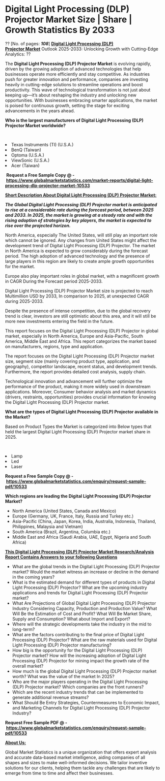 <H1>Digital Light Processing (DLP) Projector Market Size | Share | Growth Statistics By 2033</H1><p>?? [No. of pages:&nbsp;<strong><em>108</em></strong>]&nbsp;<strong><a href="https://www.globalmarketstatistics.com/market-reports/digital-light-processing-dlp-projector-market-10533">Digital Light Processing (DLP) Projector&nbsp;Market</a></strong>&nbsp;Outlook 2025-2033: Unlocking Growth with Cutting-Edge Analytics: ??</p><p>The <strong>Digital Light Processing (DLP) Projector Market</strong> is evolving rapidly, driven by the growing adoption of advanced technologies that help businesses operate more efficiently and stay competitive. As industries push for greater innovation and performance, companies are investing heavily in cutting-edge solutions to streamline operations and boost productivity. This wave of technological transformation is not just about keeping up&mdash;it&rsquo;s about reshaping the industry and unlocking new opportunities. With businesses embracing smarter applications, the market is poised for continuous growth, setting the stage for exciting advancements in the years ahead.</p><p><strong>Who is the largest manufacturers of Digital Light Processing (DLP) Projector Market worldwide?</strong></p><p>&nbsp;<li>Texas Instruments (TI) (U.S.A.)<li> BenQ (Taiwan)<li> Optoma (U.S.A.)<li> ViewSonic (U.S.A.)<li> Acer (Taiwan)</p><p>&nbsp;<strong>Request a Free Sample Copy @ -&nbsp;<a href="https://www.globalmarketstatistics.com/market-reports/digital-light-processing-dlp-projector-market-10533">https://www.globalmarketstatistics.com/market-reports/digital-light-processing-dlp-projector-market-10533</a></strong></p><p><strong><u>Short Description About Digital Light Processing (DLP) Projector Market:</u></strong></p><p><strong><em>The Global Digital Light Processing (DLP) Projector market is anticipated to rise at a considerable rate during the forecast period, between 2025 and 2033. In 2025, the market is growing at a steady rate and with the rising adoption of strategies by key players, the market is expected to rise over the projected horizon.</em></strong></p><p>North America, especially The United States, will still play an important role which cannot be ignored. Any changes from United States might affect the development trend of Digital Light Processing (DLP) Projector. The market in North America is expected to grow considerably during the forecast period. The high adoption of advanced technology and the presence of large players in this region are likely to create ample growth opportunities for the market.</p><p>Europe also play important roles in global market, with a magnificent growth in CAGR During the Forecast period 2025-2033.</p><p>Digital Light Processing (DLP) Projector Market size is projected to reach Multimillion USD by 2033, In comparison to 2025, at unexpected CAGR during 2025-2033.</p><p>Despite the presence of intense competition, due to the global recovery trend is clear, investors are still optimistic about this area, and it will still be more new investments entering the field in the future.</p><p>This report focuses on the Digital Light Processing (DLP) Projector in global market, especially in North America, Europe and Asia-Pacific, South America, Middle East and Africa. This report categorizes the market based on manufacturers, regions, type and application.</p><p>The report focuses on the Digital Light Processing (DLP) Projector market size, segment size (mainly covering product type, application, and geography), competitor landscape, recent status, and development trends. Furthermore, the report provides detailed cost analysis, supply chain.</p><p>Technological innovation and advancement will further optimize the performance of the product, making it more widely used in downstream applications. Moreover, Consumer behavior analysis and market dynamics (drivers, restraints, opportunities) provides crucial information for knowing the Digital Light Processing (DLP) Projector market.</p><p><strong>What are the types of Digital Light Processing (DLP) Projector available in the Market?</strong></p><p>Based on Product Types the Market is categorized into Below types that held the largest Digital Light Processing (DLP) Projector market share in 2025.</p><p>&nbsp;<li>Lamp<li> Led<li> Laser&nbsp;</p><p><strong>Request a Free Sample Copy @ -&nbsp;<a href="https://www.globalmarketstatistics.com/enquiry/request-sample-pdf/10533">https://www.globalmarketstatistics.com/enquiry/request-sample-pdf/10533</a></strong></p><p><strong>Which regions are leading the Digital Light Processing (DLP) Projector Market?</strong></p><ul><li>North America (United States, Canada and Mexico)</li><li>Europe (Germany, UK, France, Italy, Russia and Turkey etc.)</li><li>Asia-Pacific (China, Japan, Korea, India, Australia, Indonesia, Thailand, Philippines, Malaysia and Vietnam)</li><li>South America (Brazil, Argentina, Columbia etc.)</li><li>Middle East and Africa (Saudi Arabia, UAE, Egypt, Nigeria and South Africa)</li></ul><p><strong><u>This Digital Light Processing (DLP) Projector Market Research/Analysis Report Contains Answers to your following Questions</u></strong></p><ul><li>What are the global trends in the Digital Light Processing (DLP) Projector market? Would the market witness an increase or decline in the demand in the coming years?</li><li>What is the estimated demand for different types of products in Digital Light Processing (DLP) Projector? What are the upcoming industry applications and trends for Digital Light Processing (DLP) Projector market?</li><li>What Are Projections of Global Digital Light Processing (DLP) Projector Industry Considering Capacity, Production and Production Value? What Will Be the Estimation of Cost and Profit? What Will Be Market Share, Supply and Consumption? What about Import and Export?</li><li>Where will the strategic developments take the industry in the mid to long-term?</li><li>What are the factors contributing to the final price of Digital Light Processing (DLP) Projector? What are the raw materials used for Digital Light Processing (DLP) Projector manufacturing?</li><li>How big is the opportunity for the Digital Light Processing (DLP) Projector market? How will the increasing adoption of Digital Light Processing (DLP) Projector for mining impact the growth rate of the overall market?</li><li>How much is the global Digital Light Processing (DLP) Projector market worth? What was the value of the market In 2025?</li><li>Who are the major players operating in the Digital Light Processing (DLP) Projector market? Which companies are the front runners?</li><li>Which are the recent industry trends that can be implemented to generate additional revenue streams?</li><li>What Should Be Entry Strategies, Countermeasures to Economic Impact, and Marketing Channels for Digital Light Processing (DLP) Projector Industry?</li></ul><p><strong>Request Free Sample PDF @ -&nbsp;<a href="https://www.globalmarketstatistics.com/enquiry/request-sample-pdf/10533">https://www.globalmarketstatistics.com/enquiry/request-sample-pdf/10533</a></strong></p><p><strong><u>About Us:</u></strong></p><p>Global Market Statistics&nbsp;is a unique organization that offers expert analysis and accurate data-based market intelligence, aiding companies of all shapes and sizes to make well-informed decisions. We tailor inventive solutions for our clients, helping them tackle any challenges that are likely to emerge from time to time and affect their businesses.</p>
